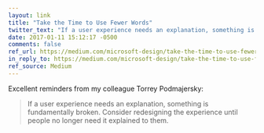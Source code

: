 ```yaml
---
layout: link
title: "Take the Time to Use Fewer Words"
twitter_text: "If a user experience needs an explanation, something is fundamentally broken."
date: 2017-01-11 15:12:17 -0500
comments: false
ref_url: https://medium.com/microsoft-design/take-the-time-to-use-fewer-words-450e650cdaf7#.cd55ucfph
in_reply_to: https://medium.com/microsoft-design/take-the-time-to-use-fewer-words-450e650cdaf7#.cd55ucfph
ref_source: Medium
---
```


Excellent reminders from my colleague Torrey Podmajersky:

> If a user experience needs an explanation, something is fundamentally broken. Consider redesigning the experience until people no longer need it explained to them.